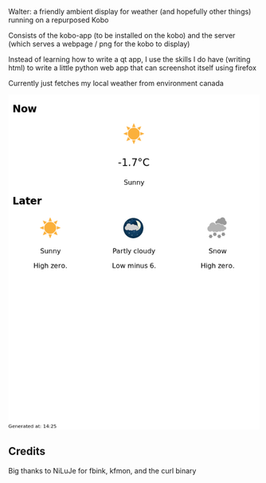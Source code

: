 Walter: a friendly ambient display for weather (and hopefully other things) running on a repurposed Kobo

Consists of the kobo-app (to be installed on the kobo) and the server (which serves a webpage / png for the kobo to display)

Instead of learning how to write a qt app, I use the skills I do have (writing html) to write a little python web app that can screenshot itself using firefox

Currently just fetches my local weather from environment canada

![](snapshot.png)


## Credits

Big thanks to NiLuJe for fbink, kfmon, and the curl binary